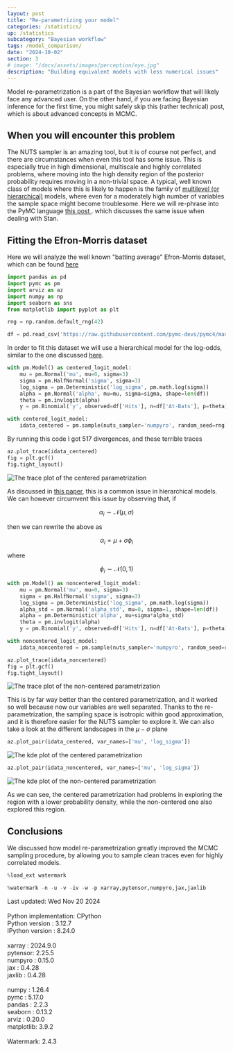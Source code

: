 ```yaml
---
layout: post
title: "Re-parametrizing your model"
categories: /statistics/
up: /statistics
subcategory: "Bayesian workflow"
tags: /model_comparison/
date: "2024-10-02"
section: 3
# image: "/docs/assets/images/perception/eye.jpg"
description: "Building equivalent models with less numerical issues"
---
```


Model re-parametrization is a part of the Bayesian workflow that will likely face any advanced
user. On the other hand, if you are facing Bayesian inference for the first time, you might
safely skip this (rather technical) post, which is about advanced concepts
in MCMC.

## When you will encounter this problem

The NUTS sampler is an amazing tool, but it is of course not perfect,
and there are circumstances when even this tool has some issue.
This is especially true in high dimensional, multiscale and highly correlated
problems, where moving into the high density region of the posterior
probability requires moving in a non-trivial space.
A typical, well known class of models where this is likely to happen is
the family of [multilevel (or hierarchical)](/statistics/hierarchical_models) models,
where even for a moderately high number of variables the sample
space might become troublesome.
Here we will re-phrase into the PyMC language [this post
](https://mc-stan.org/users/documentation/case-studies/pool-binary-trials.html).
which discusses the same issue when dealing with Stan.

## Fitting the Efron-Morris dataset

Here we will analyze the well known "batting average" Efron-Morris
dataset, which can be found [here](https://raw.githubusercontent.com/pymc-devs/pymc4/master/notebooks/data/efron-morris-75-data.tsv)

```python
import pandas as pd
import pymc as pm
import arviz as az
import numpy as np
import seaborn as sns
from matplotlib import pyplot as plt

rng = np.random.default_rng(42)

df = pd.read_csv('https://raw.githubusercontent.com/pymc-devs/pymc4/master/notebooks/data/efron-morris-75-data.tsv', sep='\t')
```

In order to fit this dataset we will use a hierarchical
model for the log-odds, similar to the one discussed [here](statistics/hierarchical_models).

```python
with pm.Model() as centered_logit_model:
    mu = pm.Normal('mu', mu=0, sigma=3)
    sigma = pm.HalfNormal('sigma', sigma=3)
    log_sigma = pm.Deterministic('log_sigma', pm.math.log(sigma))
    alpha = pm.Normal('alpha', mu=mu, sigma=sigma, shape=len(df))
    theta = pm.invlogit(alpha)
    y = pm.Binomial('y', observed=df['Hits'], n=df['At-Bats'], p=theta)

with centered_logit_model:
    idata_centered = pm.sample(nuts_sampler='numpyro', random_seed=rng)

```

By running this code I got 517 divergences, and these terrible traces

```python
az.plot_trace(idata_centered)
fig = plt.gcf()
fig.tight_layout()
```
![
The trace plot of the centered parametrization](/docs/assets/images/statistics/reparametrization/trace_centered.webp)

As discussed in [this paper](https://arxiv.org/pdf/1312.0906),
this is a common issue in hierarchical models.
We can however circumvent this issue by observing that,
if

$$
\alpha_i \sim \mathcal{N}(\mu, \sigma)
$$

then we can rewrite the above as

$$
\alpha_i = \mu + \sigma \phi_i
$$

where

$$
\phi_i \sim \mathcal{N}(0, 1)
$$

```python
with pm.Model() as noncentered_logit_model:
    mu = pm.Normal('mu', mu=0, sigma=3)
    sigma = pm.HalfNormal('sigma', sigma=3)
    log_sigma = pm.Deterministic('log_sigma', pm.math.log(sigma))
    alpha_std = pm.Normal('alpha_std', mu=0, sigma=1, shape=len(df))
    alpha = pm.Deterministic('alpha', mu+sigma*alpha_std)
    theta = pm.invlogit(alpha)
    y = pm.Binomial('y', observed=df['Hits'], n=df['At-Bats'], p=theta)

with noncentered_logit_model:
    idata_noncentered = pm.sample(nuts_sampler='numpyro', random_seed=rng)

az.plot_trace(idata_noncentered)
fig = plt.gcf()
fig.tight_layout()
```

![
The trace plot of the non-centered parametrization](/docs/assets/images/statistics/reparametrization/trace_noncentered.webp)

This is by far way better than the centered parametrization, and it worked
so well because now our variables are well separated.
Thanks to the re-parametrization, the sampling space
is isotropic within good approximation, and it is therefore easier
for the NUTS sampler to explore it.
We can also take a look at the different landscapes in the $\mu-\sigma$
plane

```python
az.plot_pair(idata_centered, var_names=['mu', 'log_sigma'])
```

![
The kde plot of the centered parametrization](/docs/assets/images/statistics/reparametrization/kde_centered.webp)


```python
az.plot_pair(idata_noncentered, var_names=['mu', 'log_sigma'])
```

![
The kde plot of the non-centered parametrization](/docs/assets/images/statistics/reparametrization/kde_noncentered.webp)

As we can see, the centered parametrization had problems
in exploring the region with a lower probability density,
while the non-centered one also explored this region.

## Conclusions

We discussed how model re-parametrization greatly improved the MCMC
sampling procedure, by allowing you to sample clean traces even
for highly correlated models.


```python
%load_ext watermark
```

```python
%watermark -n -u -v -iv -w -p xarray,pytensor,numpyro,jax,jaxlib
```

<div class="code">
Last updated: Wed Nov 20 2024
<br>

<br>
Python implementation: CPython
<br>
Python version       : 3.12.7
<br>
IPython version      : 8.24.0
<br>

<br>
xarray  : 2024.9.0
<br>
pytensor: 2.25.5
<br>
numpyro : 0.15.0
<br>
jax     : 0.4.28
<br>
jaxlib  : 0.4.28
<br>

<br>
numpy     : 1.26.4
<br>
pymc      : 5.17.0
<br>
pandas    : 2.2.3
<br>
seaborn   : 0.13.2
<br>
arviz     : 0.20.0
<br>
matplotlib: 3.9.2
<br>

<br>
Watermark: 2.4.3
<br>
</div>